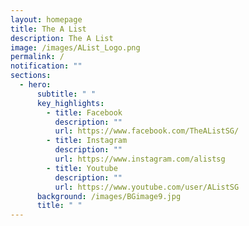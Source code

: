 ```yaml
---
layout: homepage
title: The A List
description: The A List
image: /images/AList_Logo.png
permalink: /
notification: ""
sections:
  - hero:
      subtitle: " "
      key_highlights:
        - title: Facebook
          description: ""
          url: https://www.facebook.com/TheAListSG/
        - title: Instagram
          description: ""
          url: https://www.instagram.com/alistsg
        - title: Youtube
          description: ""
          url: https://www.youtube.com/user/AListSG
      background: /images/BGimage9.jpg
      title: " "
---
```

